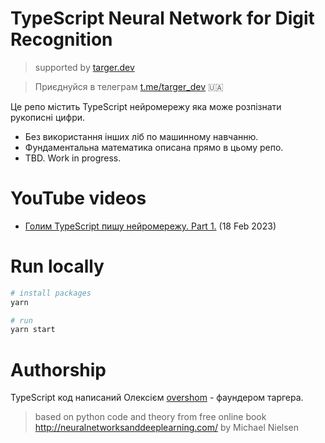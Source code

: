 # TypeScript Neural Network for Digit Recognition

> supported by [targer.dev](https://targer.dev)

> Приєднуйся в телеграм [t.me/targer_dev](https://t.me/targer_dev) 🇺🇦

Це репо містить TypeScript нейромережу яка може розпізнати рукописні цифри.

- Без використання інших ліб по машинному навчанню.
- Фундаментальна математика описана прямо в цьому репо.
- TBD. Work in progress.

# YouTube videos
- [Голим TypeScript пишу нейромережу. Part 1.](https://youtu.be/1_gQgY8Jf5k) (18 Feb 2023)

# Run locally

```sh
# install packages
yarn

# run
yarn start
```

# Authorship

TypeScript код написаний Олексієм [overshom](https://github.com/overshom) - фаундером таргера.

> based on python code and theory from free online book http://neuralnetworksanddeeplearning.com/ by Michael Nielsen
